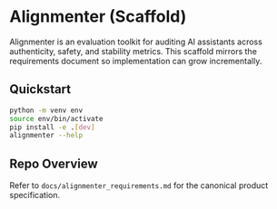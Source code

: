 # Alignmenter (Scaffold)

Alignmenter is an evaluation toolkit for auditing AI assistants across authenticity, safety, and stability metrics. This scaffold mirrors the requirements document so implementation can grow incrementally.

## Quickstart

```bash
python -m venv env
source env/bin/activate
pip install -e .[dev]
alignmenter --help
```

## Repo Overview

Refer to `docs/alignmenter_requirements.md` for the canonical product specification.
